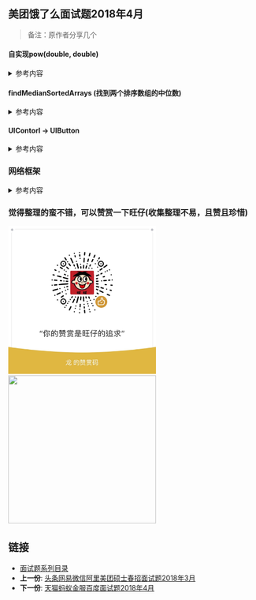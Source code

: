 ## 美团饿了么面试题2018年4月

> 备注：原作者分享几个


#### 自实现pow(double, double)

<details>
<summary> 参考内容 </summary>

	```
	func _pow_3(_ base: Double, _ exponent: Int) -> Double {
	
	    var isNegative = false
	    var exp = exponent
	    if exp < 0 {
	        isNegative = true
	        exp = -exp
	    }
	    let result = _pow_2(base, exp)
	    return isNegative ? 1 / result : result
	}
	
	```
</details>

#### findMedianSortedArrays (找到两个排序数组的中位数)

<details>
<summary> 参考内容 </summary>

```

func findMedianSortedArrays_3(_ array1: [Int], _ array2: [Int]) -> Double {
    
    let total = array1.count + array2.count
    let index = total / 2
    let count = array1.count < array2.count ? array2.count : array1.count
    var array = [Int]()
    
    var i = 0, j = 0;
    for _ in 0...count {
        if array.count >= index + 1 {
            break
        }
        if array1[i] < array2[j] {
            array.append(array1[i])
            i += 1
        } else {
            array.append(array2[j])
            j += 1
        }
    }
    return total % 2 == 1 ? Double(array[index]) : Double(array[index] + array[index - 1]) * 0.5
}

```
</details>

#### UIContorl -> UIButton
<details>
<summary> 参考内容 </summary>

- UIButton setTitle的时候才会创建UILabel, setImage的时候才会创建UIImageView, 你为什么吧frame给写死... 不知道UIView有sizeToFit么, 你怎么不实现sizeThatFits, 你是完全不会用吧... 你知道UIButton用AutoLayout布局的时候只要设置origin坐标, 宽高就可以自适应了, 你自定义的时候怎么不实现呢? setBackgroundImage和setImageEdgeInsets

```

import UIKit protocol ButtonInterface { func setTitle(_ title: String); func setTitleColor(_ titleColor: UIColor); func setTitleEdgeInsets(_ edgeInsets: UIEdgeInsets); func setImage(_ image: UIImage); func setBackgroundImage(_ image: UIImage); func setImageEdgeInsets(_ edgeInsets: UIEdgeInsets);
} class Button: UIControl, ButtonInterface { lazy var titleLabel: UILabel = UILabel() lazy var imageView: UIImageView = UIImageView() lazy var backgroundImageView: UIImageView = UIImageView() var titleLabelIsCreated = false var imageViewIsCreated = false var backgroundImageViewCreated = false internal func setTitle(_ text: String) { if !titleLabelIsCreated {
            addSubview(titleLabel)
            titleLabelIsCreated = true }
        titleLabel.text = text
    } internal func setTitleColor(_ textColor: UIColor) { if !titleLabelIsCreated { return }
        titleLabel.textColor = textColor
    } internal func setTitleEdgeInsets(_ edgeInsets: UIEdgeInsets) { if !titleLabelIsCreated { return }
    } internal func setImage(_ image: UIImage) { if !imageViewIsCreated {
            addSubview(imageView)
            imageViewIsCreated = true }
        imageView.image = image
    } internal func setBackgroundImage(_ image: UIImage) { if !backgroundImageViewCreated {
            addSubview(backgroundImageView)
            insertSubview(backgroundImageView, at: 0)
            backgroundImageViewCreated = true }
        backgroundImageView.image = image
    } internal func setImageEdgeInsets(_ edgeInsets: UIEdgeInsets) { if !imageViewIsCreated { return }
    } override func sizeThatFits(_ size: CGSize) -> CGSize { if titleLabelIsCreated && !imageViewIsCreated && !backgroundImageViewCreated { let text: NSString? = titleLabel.text as NSString? let titleLabelW: CGFloat = text?.boundingRect(with: CGSize(width: CGFloat(MAXFLOAT), height: bounds.height), options: NSStringDrawingOptions.usesLineFragmentOrigin, attributes: [NSAttributedStringKey.font : titleLabel.font], context: nil).size.width ?? 0.0 let titleLabelH: CGFloat = text?.boundingRect(with: CGSize(width: titleLabelW, height: CGFloat(MAXFLOAT)), options: NSStringDrawingOptions.usesLineFragmentOrigin, attributes: [NSAttributedStringKey.font : titleLabel.font], context: nil).size.height ?? 0.0 return CGSize(width: titleLabelW, height: titleLabelH + 10)
        } else if !titleLabelIsCreated && imageViewIsCreated { return imageView.image?.size ?? CGSize.zero
        } else if titleLabelIsCreated && imageViewIsCreated { let text: NSString? = titleLabel.text as NSString? let titleLabelW: CGFloat = text?.boundingRect(with: CGSize(width: CGFloat(MAXFLOAT), height: bounds.height), options: NSStringDrawingOptions.usesLineFragmentOrigin, attributes: [NSAttributedStringKey.font : titleLabel.font], context: nil).size.width ?? 0.0 let titleLabelH: CGFloat = text?.boundingRect(with: CGSize(width: titleLabelW, height: CGFloat(MAXFLOAT)), options: NSStringDrawingOptions.usesLineFragmentOrigin, attributes: [NSAttributedStringKey.font : titleLabel.font], context: nil).size.height ?? 0.0 let imageViewW: CGFloat = imageView.image?.size.width ?? 0.0 let imageViewH: CGFloat = imageView.image?.size.height ?? 0.0 return CGSize(width: titleLabelW + imageViewW, height: imageViewH > titleLabelH ? imageViewH : titleLabelH)
        } else { return backgroundImageView.image?.size ?? CGSize.zero
        }
    } override func layoutSubviews() { super.layoutSubviews() if titleLabelIsCreated && !imageViewIsCreated {
            titleLabel.frame = bounds
            titleLabel.textAlignment = .center
        } else if !titleLabelIsCreated && imageViewIsCreated { let y: CGFloat = 0; let width: CGFloat = imageView.image?.size.width ?? 0; let x: CGFloat = (bounds.width - width) * 0.5; let height: CGFloat = bounds.height;
            imageView.frame = CGRect(x: x, y: y, width: width, height: height)
        } else if titleLabelIsCreated && imageViewIsCreated { let imageViewY: CGFloat = 0; let imageViewW: CGFloat = imageView.image?.size.width ?? 0; let imageViewH: CGFloat = bounds.height; let text: NSString? = titleLabel.text as NSString? let titleLabelW: CGFloat = text?.boundingRect(with: CGSize(width: CGFloat(MAXFLOAT), height: bounds.height), options: NSStringDrawingOptions.usesLineFragmentOrigin, attributes: [NSAttributedStringKey.font : titleLabel.font], context: nil).size.width ?? 0.0 let titleLabelH: CGFloat = text?.boundingRect(with: CGSize(width: titleLabelW, height: CGFloat(MAXFLOAT)), options: NSStringDrawingOptions.usesLineFragmentOrigin, attributes: [NSAttributedStringKey.font : titleLabel.font], context: nil).size.height ?? 0.0 let imageViewX: CGFloat = (bounds.width - imageViewW - titleLabelW) * 0.5; let titleLabelX: CGFloat = imageViewX + imageViewW let titleLabelY = (bounds.height - titleLabelH) * 0.5 titleLabel.frame = CGRect(x: titleLabelX, y: titleLabelY, width: titleLabelW, height: titleLabelH)
            imageView.frame = CGRect(x: imageViewX, y: imageViewY, width: imageViewW, height: imageViewH)
        } if backgroundImageViewCreated {
            backgroundImageView.frame = bounds
        }
    }
}

```
</details>

### 网络框架

<details>
<summary> 参考内容 </summary>

> 可以参考`YTKNetworking` 或者`AFN`

- 设计一个网络框架, 如何进行不同数据解析的设计(header, body), 并能够进行自定义

- 重连机制如何处理, 状态码错误转发机制的处理

- 如何避免回调地狱, 实现Promise的自实现.

#### 网络接口规范

- 两层三部分数据结构

#### 多服务器多环境设置

- 标准的APP是有4个环境的，开发、测试、预发、正式，

#### 网络层数据传递（请求和返回）

- Client做两个操作，一个是生成NSURLRequest，一个是生成NSURLSessionDataTask并发起，另外还要暴露取消操作给Engine，


#### 业务层对接方式

- casa:集约型API调用其实就是所有API的调用只有一个类，然后这个类接收API名字，API参数，以及回调着陆点（可以是target-action，或者block，或者delegate等各种模式的着陆点）作为参数。然后执行类似startRequest这样的方法，它就会去根据这些参数起飞去调用API了，然后获得API数据之后再根据指定的着陆点去着陆。

#### 网络请求怎么自动取消

- casa思路：在**BaseDataEngine的dealloc里面做取消网络请求操作**，把BaseDataEngine绑定给ViewController，当ViewController销毁时BaseDataEngine也就跟着销毁了
- 每个接口生成一个BaseEngine实例，持有Client返回的requestID，所以就可以做取消操作，简单的使用场景

#### 网络层错误处理

> 我们将错误处理分为两个步骤，一个是错误解析，一个是错误的UI展示

- 设计的接口返回数据是标准的id data, NSError *error,是Client就把error处理好，不管你是网络超时错误也好，或者是数据格式不正确也好，都error解析完整，把code错误码定义好，上层根据需要通过code来做具体的UI展示，因为有的界面的错误需要用户的点击确认，有的页面的错误只是一闪而过的提示框，把error交给BaseEngine或者DataEngine来处理errorUI，

- 定义了一套errorUI的枚举，当BaseEngine拿到error的时候就去做错误的展示

</details>


### 觉得整理的蛮不错，可以赞赏一下旺仔(收集整理不易，且赞且珍惜)

</p>
<img src="../images/wechat.JPG" width="300" height="300"><img src="https://p9-juejin.byteimg.com/tos-cn-i-k3u1fbpfcp/18ff90e4c8344f86aa69c34065bb379a~tplv-k3u1fbpfcp-zoom-1.image" width="300" height="300">
</p>

## 链接

- [面试题系列目录](../README.md)
- **上一份**: [头条网易微信阿里美团硕士春招面试题2018年3月](09头条网易微信阿里美团硕士春招面试题2018年3月.md)
- **下一份**: [天猫蚂蚁金服百度面试题2018年4月](11天猫蚂蚁金服百度面试题2018年4月.md)
